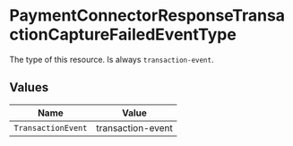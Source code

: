 # PaymentConnectorResponseTransactionCaptureFailedEventType

The type of this resource. Is always `transaction-event`.


## Values

| Name               | Value              |
| ------------------ | ------------------ |
| `TransactionEvent` | transaction-event  |